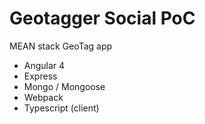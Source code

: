 # Geotagger Social PoC

MEAN stack GeoTag app

- Angular 4
- Express
- Mongo / Mongoose
- Webpack
- Typescript (client)
